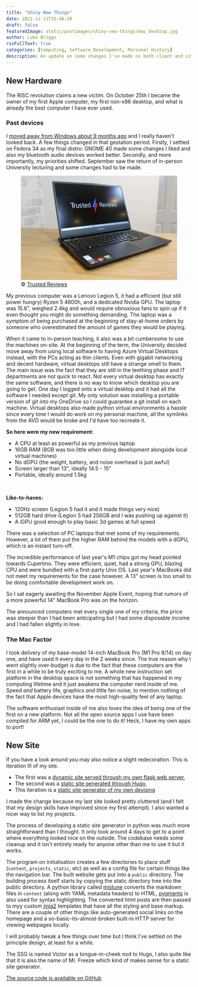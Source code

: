 ```yaml
---
title: "Shiny New Things"
date: 2021-11-11T15:48:20
draft: false
featuredImage: static/postimages/shiny-new-things/mac_desktop.jpg
author: Luke Briggs
rssFullText: true
categories: [Computing, Software Development, Personal History]
description: An update on some changes I've made on both client and site. Also a dive into a custom static site generator
---
```


## New Hardware
The RISC revolution claims a new victim.
On October 25th I became the owner of my first Apple computer, my first non-x86 desktop, and what is already the best computer I have ever used.


### Past devices
I [moved away from Windows about 9 months ago](posts/goodbye-windows-i-hardly-gnu-ya/) and I really haven't looked back.
A few things changed in that gestation period.
Firstly, I settled on Fedora 34 as my final distro: GNOME 40 made some changes I liked and also my bluetooth audio devices worked better.
Secondly, and more importantly, my priorities shifted.
September saw the return of in-person University lecturing and some changes had to be made.


<figure>
<img src="static/postimages/shiny-new-things/legion5.jpg" alt="Lenovo Legion 5"></a>
<figcaption>&copy; <a href="https://www.trustedreviews.com/">Trusted Reviews</a></figcaption>
</figure>


My previous computer was a Lenovo Legion 5, it had a efficient (but still power hungry) Ryzen 5 4600h, and a dedicated Nvidia GPU.
The laptop was 15.6", weighed 2.4kg and would require obnoxious fans to spin up if it even thought you might do something demanding.
The laptop was a symptom of being purchased at the beginning of stay-at-home orders by someone who overestimated the amount of games they would be playing.


When it came to in-person teaching, it also was a bit cumbersome to use the machines on-site.
At the beginning of the term, the University decided move away from using local software to having Azure Virtual Desktops instead, with the PCs acting as thin clients.
Even with gigabit networking and decent hardware, virtual desktops still have a strange smell to them.
The main issue was the fact that they are still in the teething phase and IT departments are not quick to react.
Not every virtual desktop has exactly the same software, and there is no way to know which desktop you are going to get.
One day I logged onto a virtual desktop and it had all the software I needed except git.
My only solution was installing a portable version of git *into* my OneDrive so I could guarantee a git install on each machine.
Virtual desktops also made python virtual environments a hassle since every time I would do work on my personal machine, all the symlinks from the AVD would be broke and I'd have too recreate it.


**So here were my new requirement:**
* A CPU at least as powerful as my previous laptop
* 16GB RAM (8GB was too little when doing development alongside local virtual machines)
* No dGPU (the weight, battery, and noise overhead is just awful)
* Screen larger than 13", ideally 14.5 - 15"
* Portable, ideally around 1.5kg


<br />

**Like-to-haves:**
* 120Hz screen (Legion 5 had it and it made things very nice)
* 512GB hard drive (Legion 5 had 256GB and I was pushing up against it)
* A iGPU good enough to play basic 3d games at full speed


There was a selection of PC laptops that met some of my requirements. 
However, a lot of them put the higher RAM behind the models with a dGPU, which is an instant turn-off.


The incredible performance of last year's M1 chips got my head pointed towards Cupertino.
They were efficient, quiet, had a strong GPU, blazing CPU and were bundled with a first-party Unix OS.
Last year's MacBooks did not meet my requirements for the case however. A 13" screen is too small to be doing comfortable development work on.


So I sat eagerly awaiting the November Apple Event, hoping that rumors of a more powerful 14" MacBook Pro was on the horizon.


The announced computers met every single one of my criteria, the price was steeper than I had been anticipating but I had some disposable income and I had fallen slightly in love.


### The Mac Factor
I took delivery of my base-model 14-inch MacBook Pro (M1 Pro 8/14) on day one, and have used it every day in the 2 weeks since.
The true reason why I went slightly over-budget is due to the fact that these computers are the first in a while to be truly exciting to me.
A whole new instruction set platform in the desktop space is not something that has happened in my computing lifetime and it just awakens the computer nerd inside of me.
Speed *and* battery life, graphics *and* little fan noise, to mention nothing of the fact that Apple devices have the most high-quality feel of any laptop.


The software enthusiast inside of me also loves the idea of being one of the first on a new platform.
Not all the open source apps I use have been compiled for ARM yet, I could be the one to do it!
Heck, I have my own apps to port!


## New Site
If you have a look around you may also notice a slight redecoration.
This is iteration ⅠⅠⅠ of my site.


- The first was a [dynamic site served through my own flask web server](posts/inspection-and-dissection-this-site),
- The second was a [static site generated through Hugo](/posts/where-hugo-i-go/),
- This iteration is a [static site generator of my own devising](https://github.com/LukeBriggsDev/VictorSSG)


I made the change because my last site looked pretty cluttered (and I felt that my design skills have improved since my first attempt).
I also wanted a nicer way to list my projects.


The process of developing a static site generator in python was much more straightforward than I thought.
It only took around 4 days to get to a point where everything looked nice on the outside.
The codebase needs some cleanup and it isn't entirely ready for anyone other than me to use it but it works.


The program on initialisation creates a few directories to place stuff (`content`, `projects`, `static`, etc) as well as a config file for certain things like the navigation bar.
The built website gets put into a `public` directory.
The building process itself starts by copying the static directory tree into the public directory.
A python library called [mistune](https://pypi.org/project/mistune/) converts the markdown files in `content` (along with YAML metadata headers) to HTML, [pygments](https://pypi.org/project/Pygments/) is also used for syntax highlighting. 
The converted html posts are then passed to myy custom [jinja2](https://pypi.org/project/Jinja2/) templates that have all the styling and base markup.
There are a couple of other things like auto-generated social links on the homepage and a so-basic-its-almost-broken built-in HTTP server for viewing webpages locally.


I will probably tweak a few things over time but I think I've settled on the principle design, at least for a while.


The SSG is named Victor as a tongue-in-cheek nod to Hugo, I also quite like that it is also the name of Mr. Freeze which kind of makes sense for a static site generator.


[The source code is available on GitHub](https://github.com/LukeBriggsDev/VictorSSG)